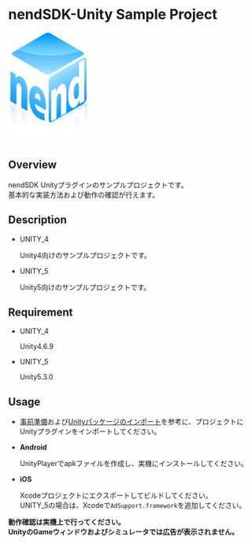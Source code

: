 # nendSDK-Unity Sample Project
![ロゴ](https://github.com/fan-ADN/nendSDK-Unity/blob/master/UNITY_5_1/NendUnitySample/Assets/nend_logo.png)

## Overview

nendSDK Unityプラグインのサンプルプロジェクトです。  
基本的な実装方法および動作の確認が行えます。

## Description

* UNITY_4

  Unity4向けのサンプルプロジェクトです。

* UNITY_5

  Unity5向けのサンプルプロジェクトです。

## Requirement

* UNITY_4

  Unity4.6.9

* UNITY_5

  Unity5.3.0

## Usage

* [事前準備](https://github.com/fan-ADN/nendSDK-Unity/wiki/事前準備)および[Unityパッケージのインポート](https://github.com/fan-ADN/nendSDK-Unity/wiki/Unityパッケージのインポート)を参考に、プロジェクトにUnityプラグインをインポートしてください。

* **Android**

  UnityPlayerでapkファイルを作成し、実機にインストールしてください。  

* **iOS**

  Xcodeプロジェクトにエクスポートしてビルドしてください。  
  UNITY_5の場合は、Xcodeで`AdSupport.framework`を追加してください。

**動作確認は実機上で行ってください。**  
**UnityのGameウィンドウおよびシミュレータでは広告が表示されません。**
